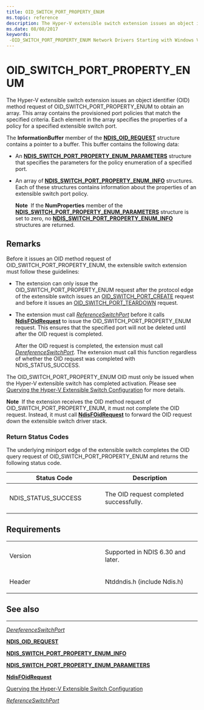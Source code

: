 ```yaml
---
title: OID_SWITCH_PORT_PROPERTY_ENUM
ms.topic: reference
description: The Hyper-V extensible switch extension issues an object identifier (OID) method request of OID_SWITCH_PORT_PROPERTY_ENUM to obtain an array.
ms.date: 08/08/2017
keywords: 
 -OID_SWITCH_PORT_PROPERTY_ENUM Network Drivers Starting with Windows Vista
---
```


# OID\_SWITCH\_PORT\_PROPERTY\_ENUM


The Hyper-V extensible switch extension issues an object identifier (OID) method request of OID\_SWITCH\_PORT\_PROPERTY\_ENUM to obtain an array. This array contains the provisioned port policies that match the specified criteria. Each element in the array specifies the properties of a policy for a specified extensible switch port.

The **InformationBuffer** member of the [**NDIS\_OID\_REQUEST**](/windows-hardware/drivers/ddi/oidrequest/ns-oidrequest-ndis_oid_request) structure contains a pointer to a buffer. This buffer contains the following data:

-   An [**NDIS\_SWITCH\_PORT\_PROPERTY\_ENUM\_PARAMETERS**](/windows-hardware/drivers/ddi/ntddndis/ns-ntddndis-_ndis_switch_port_property_enum_parameters) structure that specifies the parameters for the policy enumeration of a specified port.

-   An array of [**NDIS\_SWITCH\_PORT\_PROPERTY\_ENUM\_INFO**](/windows-hardware/drivers/ddi/ntddndis/ns-ntddndis-_ndis_switch_port_property_enum_info) structures. Each of these structures contains information about the properties of an extensible switch port policy.

    **Note**  If the **NumProperties** member of the [**NDIS\_SWITCH\_PORT\_PROPERTY\_ENUM\_PARAMETERS**](/windows-hardware/drivers/ddi/ntddndis/ns-ntddndis-_ndis_switch_port_property_enum_parameters) structure is set to zero, no [**NDIS\_SWITCH\_PORT\_PROPERTY\_ENUM\_INFO**](/windows-hardware/drivers/ddi/ntddndis/ns-ntddndis-_ndis_switch_port_property_enum_info) structures are returned.

     

## Remarks

Before it issues an OID method request of OID\_SWITCH\_PORT\_PROPERTY\_ENUM, the extensible switch extension must follow these guidelines:

-   The extension can only issue the OID\_SWITCH\_PORT\_PROPERTY\_ENUM request after the protocol edge of the extensible switch issues an [OID\_SWITCH\_PORT\_CREATE](oid-switch-port-create.md) request and before it issues an [OID\_SWITCH\_PORT\_TEARDOWN](oid-switch-port-teardown.md) request.

-   The extension must call [*ReferenceSwitchPort*](/windows-hardware/drivers/ddi/ndis/nc-ndis-ndis_switch_reference_switch_port) before it calls [**NdisFOidRequest**](/windows-hardware/drivers/ddi/ndis/nf-ndis-ndisfoidrequest) to issue the OID\_SWITCH\_PORT\_PROPERTY\_ENUM request. This ensures that the specified port will not be deleted until after the OID request is completed.

    After the OID request is completed, the extension must call [*DereferenceSwitchPort*](/windows-hardware/drivers/ddi/ndis/nc-ndis-ndis_switch_dereference_switch_port). The extension must call this function regardless of whether the OID request was completed with NDIS\_STATUS\_SUCCESS.

The OID\_SWITCH\_PORT\_PROPERTY\_ENUM OID must only be issued when the Hyper-V extensible switch has completed activation. Please see [Querying the Hyper-V Extensible Switch Configuration](./querying-the-hyper-v-extensible-switch-configuration.md) for more details.

**Note**  If the extension receives the OID method request of OID\_SWITCH\_PORT\_PROPERTY\_ENUM, it must not complete the OID request. Instead, it must call [**NdisFOidRequest**](/windows-hardware/drivers/ddi/ndis/nf-ndis-ndisfoidrequest) to forward the OID request down the extensible switch driver stack.

 

### Return Status Codes

The underlying miniport edge of the extensible switch completes the OID query request of OID\_SWITCH\_PORT\_PROPERTY\_ENUM and returns the following status code.

<table>
<colgroup>
<col width="50%" />
<col width="50%" />
</colgroup>
<thead>
<tr class="header">
<th>Status Code</th>
<th>Description</th>
</tr>
</thead>
<tbody>
<tr class="odd">
<td><p>NDIS_STATUS_SUCCESS</p></td>
<td><p>The OID request completed successfully.</p></td>
</tr>
</tbody>
</table>

 

## Requirements

<table>
<colgroup>
<col width="50%" />
<col width="50%" />
</colgroup>
<tbody>
<tr class="odd">
<td><p>Version</p></td>
<td><p>Supported in NDIS 6.30 and later.</p></td>
</tr>
<tr class="even">
<td><p>Header</p></td>
<td>Ntddndis.h (include Ndis.h)</td>
</tr>
</tbody>
</table>

## See also


****
[*DereferenceSwitchPort*](/windows-hardware/drivers/ddi/ndis/nc-ndis-ndis_switch_dereference_switch_port)

[**NDIS\_OID\_REQUEST**](/windows-hardware/drivers/ddi/oidrequest/ns-oidrequest-ndis_oid_request)

[**NDIS\_SWITCH\_PORT\_PROPERTY\_ENUM\_INFO**](/windows-hardware/drivers/ddi/ntddndis/ns-ntddndis-_ndis_switch_port_property_enum_info)

[**NDIS\_SWITCH\_PORT\_PROPERTY\_ENUM\_PARAMETERS**](/windows-hardware/drivers/ddi/ntddndis/ns-ntddndis-_ndis_switch_port_property_enum_parameters)

[**NdisFOidRequest**](/windows-hardware/drivers/ddi/ndis/nf-ndis-ndisfoidrequest)

[Querying the Hyper-V Extensible Switch Configuration](./querying-the-hyper-v-extensible-switch-configuration.md)

[*ReferenceSwitchPort*](/windows-hardware/drivers/ddi/ndis/nc-ndis-ndis_switch_reference_switch_port)

 

